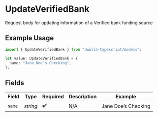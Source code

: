 # UpdateVerifiedBank

Request body for updating information of a Verified bank funding source

## Example Usage

```typescript
import { UpdateVerifiedBank } from "dwolla-typescript/models";

let value: UpdateVerifiedBank = {
  name: "Jane Doe’s Checking",
};
```

## Fields

| Field               | Type                | Required            | Description         | Example             |
| ------------------- | ------------------- | ------------------- | ------------------- | ------------------- |
| `name`              | *string*            | :heavy_check_mark:  | N/A                 | Jane Doe’s Checking |